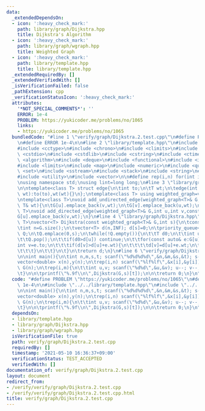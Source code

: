 ```yaml
---
data:
  _extendedDependsOn:
  - icon: ':heavy_check_mark:'
    path: library/graph/Dijkstra.hpp
    title: Dijkstra's Algorithm
  - icon: ':heavy_check_mark:'
    path: library/graph/wgraph.hpp
    title: Weighted Graph
  - icon: ':heavy_check_mark:'
    path: library/template.hpp
    title: library/template.hpp
  _extendedRequiredBy: []
  _extendedVerifiedWith: []
  _isVerificationFailed: false
  _pathExtension: cpp
  _verificationStatusIcon: ':heavy_check_mark:'
  attributes:
    '*NOT_SPECIAL_COMMENTS*': ''
    ERROR: 1e-4
    PROBLEM: https://yukicoder.me/problems/no/1065
    links:
    - https://yukicoder.me/problems/no/1065
  bundledCode: "#line 1 \"verify/graph/Dijkstra.2.test.cpp\"\n#define PROBLEM \"https://yukicoder.me/problems/no/1065\"\
    \n#define ERROR 1e-4\n\n#line 2 \"library/template.hpp\"\n#include <cassert>\n\
    #include <cctype>\n#include <chrono>\n#include <climits>\n#include <cmath>\n#include\
    \ <cstdio>\n#include <cstdlib>\n#include <cstring>\n#include <ctime>\n#include\
    \ <algorithm>\n#include <deque>\n#include <functional>\n#include <iostream>\n\
    #include <limits>\n#include <map>\n#include <numeric>\n#include <queue>\n#include\
    \ <set>\n#include <sstream>\n#include <stack>\n#include <string>\n#include <tuple>\n\
    #include <utility>\n#include <vector>\n\n#define rep(i,n) for(int i=0;i<(n);i++)\n\
    \nusing namespace std;\nusing lint=long long;\n#line 3 \"library/graph/wgraph.hpp\"\
    \n\ntemplate<class T> struct edge{\n\tint to;\n\tT wt;\n\tedge(int to,const T&\
    \ wt):to(to),wt(wt){}\n};\ntemplate<class T> using weighted_graph=vector<vector<edge<T>>>;\n\
    \ntemplate<class T>\nvoid add_undirected_edge(weighted_graph<T>& G,int u,int v,const\
    \ T& wt){\n\tG[u].emplace_back(v,wt);\n\tG[v].emplace_back(u,wt);\n}\n\ntemplate<class\
    \ T>\nvoid add_directed_edge(weighted_graph<T>& G,int u,int v,const T& wt){\n\t\
    G[u].emplace_back(v,wt);\n}\n#line 4 \"library/graph/Dijkstra.hpp\"\n\ntemplate<class\
    \ T>\nvector<T> Dijkstra(const weighted_graph<T>& G,int s){\n\tconstexpr T INF=numeric_limits<T>::max();\n\
    \tint n=G.size();\n\tvector<T> d(n,INF); d[s]=0;\n\tpriority_queue<pair<T,int>,vector<pair<T,int>>,greater<>>\
    \ Q;\n\tQ.emplace(0,s);\n\twhile(!Q.empty()){\n\t\tT d0;\n\t\tint u; tie(d0,u)=Q.top();\n\
    \t\tQ.pop();\n\t\tif(d0>d[u]) continue;\n\t\tfor(const auto& e:G[u]){\n\t\t\t\
    int v=e.to;\n\t\t\tif(d[v]>d[u]+e.wt){\n\t\t\t\td[v]=d[u]+e.wt;\n\t\t\t\tQ.emplace(d[v],v);\n\
    \t\t\t}\n\t\t}\n\t}\n\treturn d;\n}\n#line 6 \"verify/graph/Dijkstra.2.test.cpp\"\
    \n\nint main(){\n\tint n,m,s,t; scanf(\"%d%d%d%d\",&n,&m,&s,&t); s--; t--;\n\t\
    vector<double> x(n),y(n);\n\trep(i,n) scanf(\"%lf%lf\",&x[i],&y[i]);\n\n\tweighted_graph<double>\
    \ G(n);\n\trep(i,m){\n\t\tint u,v; scanf(\"%d%d\",&u,&v); u--; v--;\n\t\tadd_undirected_edge(G,u,v,hypot(x[u]-x[v],y[u]-y[v]));\n\
    \t}\n\n\tprintf(\"%.9f\\n\",Dijkstra(G,s)[t]);\n\n\treturn 0;\n}\n"
  code: "#define PROBLEM \"https://yukicoder.me/problems/no/1065\"\n#define ERROR\
    \ 1e-4\n\n#include \"../../library/template.hpp\"\n#include \"../../library/graph/Dijkstra.hpp\"\
    \n\nint main(){\n\tint n,m,s,t; scanf(\"%d%d%d%d\",&n,&m,&s,&t); s--; t--;\n\t\
    vector<double> x(n),y(n);\n\trep(i,n) scanf(\"%lf%lf\",&x[i],&y[i]);\n\n\tweighted_graph<double>\
    \ G(n);\n\trep(i,m){\n\t\tint u,v; scanf(\"%d%d\",&u,&v); u--; v--;\n\t\tadd_undirected_edge(G,u,v,hypot(x[u]-x[v],y[u]-y[v]));\n\
    \t}\n\n\tprintf(\"%.9f\\n\",Dijkstra(G,s)[t]);\n\n\treturn 0;\n}\n"
  dependsOn:
  - library/template.hpp
  - library/graph/Dijkstra.hpp
  - library/graph/wgraph.hpp
  isVerificationFile: true
  path: verify/graph/Dijkstra.2.test.cpp
  requiredBy: []
  timestamp: '2021-05-10 16:36:37+09:00'
  verificationStatus: TEST_ACCEPTED
  verifiedWith: []
documentation_of: verify/graph/Dijkstra.2.test.cpp
layout: document
redirect_from:
- /verify/verify/graph/Dijkstra.2.test.cpp
- /verify/verify/graph/Dijkstra.2.test.cpp.html
title: verify/graph/Dijkstra.2.test.cpp
---
```

